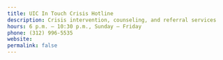 ```yaml
---
title: UIC In Touch Crisis Hotline
description: Crisis intervention, counseling, and referral services
hours: 6 p.m. – 10:30 p.m., Sunday – Friday
phone: (312) 996-5535
website:
permalink: false
---
```

